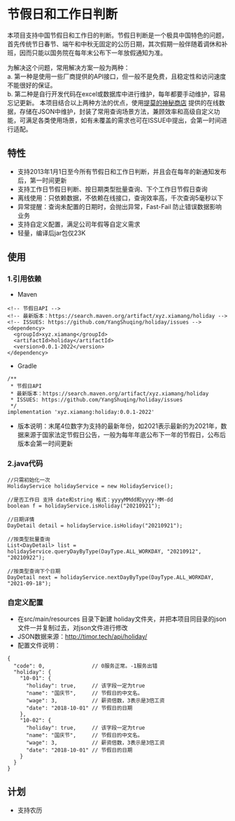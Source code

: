 # 节假日和工作日判断
   本项目支持中国节假日和工作日的判断。节假日判断是一个极具中国特色的问题，首先传统节日春节、端午和中秋无固定的公历日期，其次假期一般伴随着调休和补班，因而只能以国务院在每年末公布下一年放假通知为准。   

  为解决这个问题，常用解决方案一般为两种：  
a. 第一种是使用一些厂商提供的API接口，但一般不是免费，且稳定性和访问速度不能很好的保证。  
b. 第二种是自行开发代码在excel或数据库中进行维护，每年都要手动维护，容易忘记更新。 
    本项目结合以上两种方法的优点，使用[提莫的神秘商店](http://timor.tech/api/holiday/) 提供的在线数据，存储在JSON中维护，封装了常用查询场景方法，兼顾效率和高级自定义功能，可满足各类使用场景，如有未覆盖的需求也可在ISSUE中提出，会第一时间进行适配。
## 特性
- 支持2013年1月1日至今所有节假日和工作日判断，并且会在每年的新通知发布后，第一时间更新
- 支持工作日节假日判断、按日期类型批量查询、下个工作日节假日查询
- 离线使用：只依赖数据，不依赖在线接口，查询效率高，千次查询5毫秒以下
- 异常提醒：查询未配置的日期时，会抛出异常，Fast-Fail 防止错误数据影响业务
- 支持自定义配置，满足公司年假等自定义需求
- 轻量，编译后jar包仅23K

## 使用

### 1.引用依赖
- Maven

```
<!-- 节假日API -->
<!-- 最新版本：https://search.maven.org/artifact/xyz.xiamang/holiday -->
<!-- ISSUES: https://github.com/YangShuqing/holiday/issues -->
<dependency>
  <groupId>xyz.xiamang</groupId>
  <artifactId>holiday</artifactId>
  <version>0.0.1-2022</version>
</dependency>
```
- Gradle

```
/**
 * 节假日API 
 * 最新版本：https://search.maven.org/artifact/xyz.xiamang/holiday
 * ISSUES: https://github.com/YangShuqing/holiday/issues
 */
implementation 'xyz.xiamang:holiday:0.0.1-2022'
```

- 版本说明：末尾4位数字为支持的最新年份，如2021表示最新的为2021年，数据来源于国家法定节假日公告，一般为每年年底公布下一年的节假日，公布后版本会第一时间更新

### 2.java代码

```
//只需初始化一次 
HolidayService holidayService = new HolidayService();

//是否工作日 支持 date和string 格式：yyyyMMdd和yyyy-MM-dd
boolean f = holidayService.isHoliday("20210921");

//日期详情
DayDetail detail = holidayService.isHoliday("20210921");

//按类型批量查询
List<DayDetail> list = holidayService.queryDayByType(DayType.ALL_WORKDAY, "20210912", "20210922");     

//按类型查询下个日期
DayDetail next = holidayService.nextDayByType(DayType.ALL_WORKDAY, "2021-09-18");
```

### 自定义配置
- 在src/main/resources 目录下新建 holiday文件夹，并把本项目同目录的json文件一并复制过去，对json文件进行修改
- JSON数据来源：http://timor.tech/api/holiday/
- 配置文件说明：

```
{
  "code": 0,               // 0服务正常。-1服务出错
  "holiday": {
    "10-01": {
      "holiday": true,     // 该字段一定为true
      "name": "国庆节",     // 节假日的中文名。
      "wage": 3,           // 薪资倍数，3表示是3倍工资
      "date": "2018-10-01" // 节假日的日期
    },
    "10-02": {
      "holiday": true,     // 该字段一定为true
      "name": "国庆节",     // 节假日的中文名。
      "wage": 3,           // 薪资倍数，3表示是3倍工资
      "date": "2018-10-01" // 节假日的日期
    }
  }
}
```

## 计划
- 支持农历